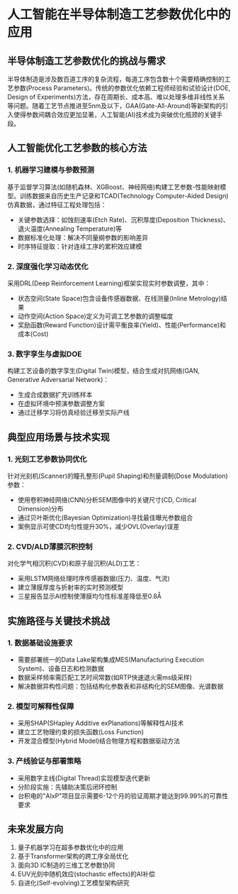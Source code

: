 # 人工智能在半导体制造工艺参数优化中的应用

## 半导体制造工艺参数优化的挑战与需求

半导体制造是涉及数百道工序的复杂流程，每道工序包含数十个需要精确控制的工艺参数(Process Parameters)。传统的参数优化依赖工程师经验和试验设计(DOE, Design of Experiments)方法，存在周期长、成本高、难以处理多维非线性关系等问题。随着工艺节点推进至5nm及以下，GAA(Gate-All-Around)等新架构的引入使得参数间耦合效应更加显著，人工智能(AI)技术成为突破优化瓶颈的关键手段。

## 人工智能优化工艺参数的核心方法

### 1. 机器学习建模与参数预测

基于监督学习算法(如随机森林、XGBoost、神经网络)构建工艺参数-性能映射模型。训练数据来自历史生产记录和TCAD(Technology Computer-Aided Design)仿真数据，通过特征工程处理包括：
- 关键参数选择：如蚀刻速率(Etch Rate)、沉积厚度(Deposition Thickness)、退火温度(Annealing Temperature)等
- 数据标准化处理：解决不同量纲参数的影响差异
- 时序特征提取：针对连续工序的累积效应建模

### 2. 深度强化学习动态优化

采用DRL(Deep Reinforcement Learning)框架实现实时参数调整，其中：
- 状态空间(State Space)包含设备传感器数据、在线测量(Inline Metrology)结果
- 动作空间(Action Space)定义为可调工艺参数的调整幅度
- 奖励函数(Reward Function)设计需平衡良率(Yield)、性能(Performance)和成本(Cost)

### 3. 数字孪生与虚拟DOE

构建工艺设备的数字孪生(Digital Twin)模型，结合生成对抗网络(GAN, Generative Adversarial Network)：
- 生成合成数据扩充训练样本
- 在虚拟环境中预演参数调整方案
- 通过迁移学习将仿真经验迁移至实际产线

## 典型应用场景与技术实现

### 1. 光刻工艺参数协同优化

针对光刻机(Scanner)的瞳孔整形(Pupil Shaping)和剂量调制(Dose Modulation)参数：
- 使用卷积神经网络(CNN)分析SEM图像中的关键尺寸(CD, Critical Dimension)分布
- 通过贝叶斯优化(Bayesian Optimization)寻找最佳曝光参数组合
- 案例显示可使CD均匀性提升30%，减少OVL(Overlay)误差

### 2. CVD/ALD薄膜沉积控制

对化学气相沉积(CVD)和原子层沉积(ALD)工艺：
- 采用LSTM网络处理时序传感器数据(压力、温度、气流)
- 建立薄膜厚度与折射率的实时预测模型
- 三星报告显示AI控制使薄膜均匀性标准差降低至0.8Å

## 实施路径与关键技术挑战

### 1. 数据基础设施要求

- 需要部署统一的Data Lake架构集成MES(Manufacturing Execution System)、设备日志和检测数据
- 数据采样频率需匹配工艺时间常数(如RTP快速退火需ms级采样)
- 解决数据异构性问题：包括结构化参数表和非结构化的SEM图像、光谱数据

### 2. 模型可解释性保障

- 采用SHAP(SHapley Additive exPlanations)等解释性AI技术
- 建立工艺物理约束的损失函数(Loss Function)
- 开发混合模型(Hybrid Model)结合物理方程和数据驱动方法

### 3. 产线验证与部署策略

- 采用数字主线(Digital Thread)实现模型迭代更新
- 分阶段实施：先辅助决策后闭环控制
- 台积电的"AIxP"项目显示需要6-12个月的验证周期才能达到99.99%的可靠性要求

## 未来发展方向

1. 量子机器学习在超多参数优化中的应用
2. 基于Transformer架构的跨工序全局优化
3. 面向3D IC制造的三维工艺参数协同
4. EUV光刻中随机效应(stochastic effects)的AI补偿
5. 自进化(Self-evolving)工艺模型架构研究